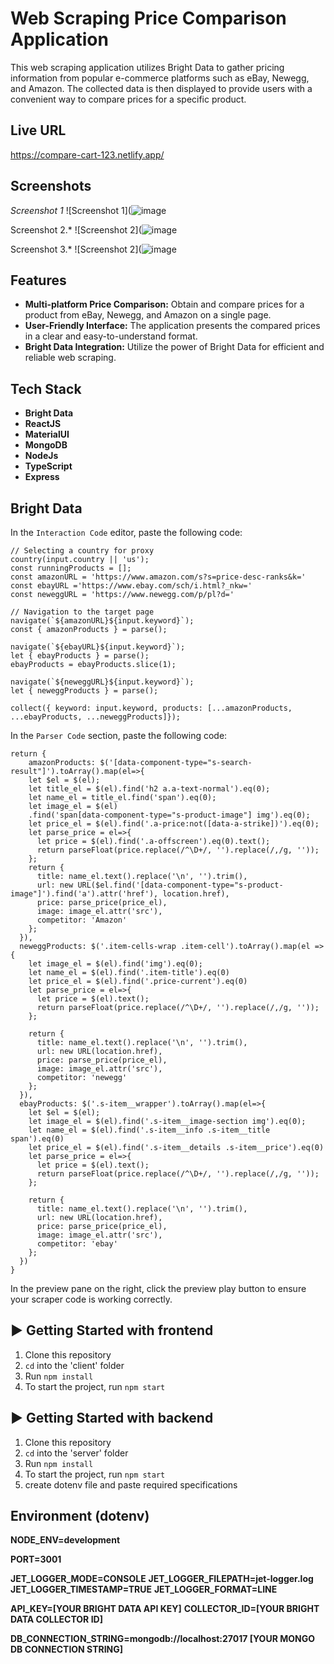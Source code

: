 # Web Scraping Price Comparison Application

This web scraping application utilizes Bright Data to gather pricing information from popular e-commerce platforms such as eBay, Newegg, and Amazon. The collected data is then displayed to provide users with a convenient way to compare prices for a specific product.

## Live URL
https://compare-cart-123.netlify.app/
## Screenshots
*Screenshot 1*
![Screenshot 1](![image](https://github.com/Yug063/CompareCart/assets/99280006/004a0ba0-6e26-4d96-8f07-b7e9816d7f88)

Screenshot 2.*
![Screenshot 2](![image](https://github.com/Yug063/CompareCart/assets/99280006/2754b3c9-c44a-4112-975d-13097375ab12)

Screenshot 3.*
![Screenshot 2](![image](https://github.com/Yug063/CompareCart/assets/99280006/2425418b-9a5b-4399-aaab-9c3c7099980c)


## Features

- **Multi-platform Price Comparison:** Obtain and compare prices for a product from eBay, Newegg, and Amazon on a single page.
- **User-Friendly Interface:** The application presents the compared prices in a clear and easy-to-understand format.
- **Bright Data Integration:** Utilize the power of Bright Data for efficient and reliable web scraping.

## Tech Stack

- **Bright Data**
- **ReactJS**
- **MaterialUI**
- **MongoDB**
- **NodeJs**
- **TypeScript**
- **Express**

## Bright Data

In the `Interaction Code` editor, paste the following code:
```
// Selecting a country for proxy
country(input.country || 'us');
const runningProducts = [];
const amazonURL = 'https://www.amazon.com/s?s=price-desc-ranks&k='
const ebayURL ='https://www.ebay.com/sch/i.html?_nkw='
const neweggURL = 'https://www.newegg.com/p/pl?d='

// Navigation to the target page
navigate(`${amazonURL}${input.keyword}`);
const { amazonProducts } = parse();

navigate(`${ebayURL}${input.keyword}`);
let { ebayProducts } = parse();
ebayProducts = ebayProducts.slice(1);

navigate(`${neweggURL}${input.keyword}`);
let { neweggProducts } = parse();

collect({ keyword: input.keyword, products: [...amazonProducts, ...ebayProducts, ...neweggProducts]});
```

In the `Parser Code` section, paste the following code:
```
return {
    amazonProducts: $('[data-component-type="s-search-result"]').toArray().map(el=>{
    let $el = $(el);
    let title_el = $(el).find('h2 a.a-text-normal').eq(0);
    let name_el = title_el.find('span').eq(0);
    let image_el = $(el)
    .find('span[data-component-type="s-product-image"] img').eq(0);
    let price_el = $(el).find('.a-price:not([data-a-strike])').eq(0);
    let parse_price = el=>{
      let price = $(el).find('.a-offscreen').eq(0).text();
      return parseFloat(price.replace(/^\D+/, '').replace(/,/g, ''));
    };
    return {
      title: name_el.text().replace('\n', '').trim(),
      url: new URL($el.find('[data-component-type="s-product-image"]').find('a').attr('href'), location.href),
      price: parse_price(price_el),
      image: image_el.attr('src'),
      competitor: 'Amazon'
    };
  }),
  neweggProducts: $('.item-cells-wrap .item-cell').toArray().map(el => {
    let image_el = $(el).find('img').eq(0);
    let name_el = $(el).find('.item-title').eq(0)    
    let price_el = $(el).find('.price-current').eq(0)
    let parse_price = el=>{
      let price = $(el).text();
      return parseFloat(price.replace(/^\D+/, '').replace(/,/g, ''));
    };
    
    return {
      title: name_el.text().replace('\n', '').trim(),
      url: new URL(location.href),
      price: parse_price(price_el),
      image: image_el.attr('src'),
      competitor: 'newegg'
    };
  }),
  ebayProducts: $('.s-item__wrapper').toArray().map(el=>{
    let $el = $(el);
    let image_el = $(el).find('.s-item__image-section img').eq(0);
    let name_el = $(el).find('.s-item__info .s-item__title span').eq(0)    
    let price_el = $(el).find('.s-item__details .s-item__price').eq(0)
    let parse_price = el=>{
      let price = $(el).text();
      return parseFloat(price.replace(/^\D+/, '').replace(/,/g, ''));
    };
    
    return {
      title: name_el.text().replace('\n', '').trim(),
      url: new URL(location.href),
      price: parse_price(price_el),
      image: image_el.attr('src'),
      competitor: 'ebay'
    };
  })
}
```

In the preview pane on the right, click the preview play button to ensure your scraper code is working correctly.

## ▶ Getting Started with frontend
1) Clone this repository
2) `cd` into the 'client' folder
3) Run `npm install`
4) To start the project, run `npm start`

## ▶ Getting Started with backend
1) Clone this repository
2) `cd` into the 'server' folder
3) Run `npm install`
4) To start the project, run `npm start`
5) create dotenv file and paste required specifications

## Environment (dotenv)
**NODE_ENV=development**

**PORT=3001**

**JET_LOGGER_MODE=CONSOLE**
**JET_LOGGER_FILEPATH=jet-logger.log**
**JET_LOGGER_TIMESTAMP=TRUE**
**JET_LOGGER_FORMAT=LINE**

**API_KEY=[YOUR BRIGHT DATA API KEY]**
**COLLECTOR_ID=[YOUR BRIGHT DATA COLLECTOR ID]**

**DB_CONNECTION_STRING=mongodb://localhost:27017 [YOUR MONGO DB CONNECTION STRING]**
